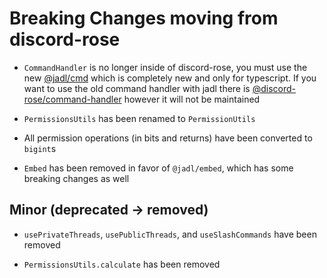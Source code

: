 # Breaking Changes moving from discord-rose

- `CommandHandler` is no longer inside of discord-rose, you must use the new [@jadl/cmd](https://npmjs.com/@jadl/cmd) which is completely new and only for typescript. If you want to use the old command handler with jadl there is [@discord-rose/command-handler](https://trollface.dk/) however it will not be maintained

- `PermissionsUtils` has been renamed to `PermissionUtils`

- All permission operations (in bits and returns) have been converted to `bigint`s

- `Embed` has been removed in favor of `@jadl/embed`, which has some breaking changes as well

## Minor (deprecated -> removed)

- `usePrivateThreads`, `usePublicThreads`, and `useSlashCommands` have been removed

- `PermissionsUtils.calculate` has been removed